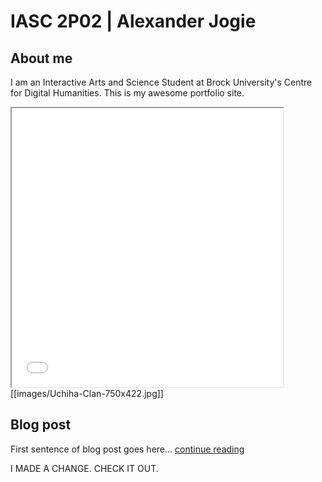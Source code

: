 # IASC 2P02 | Alexander Jogie

## About me

I am an Interactive Arts and Science Student at Brock University's Centre for Digital Humanities. This is my awesome portfolio site.

<iframe style='width: 434px; height: 446px;' src='pexels-photo-443446.jpeg'></iframe>
[[images/Uchiha-Clan-750x422.jpg]]

## Blog post

First sentence of blog post goes here... [continue reading](blog)

I MADE A CHANGE. CHECK IT OUT.
